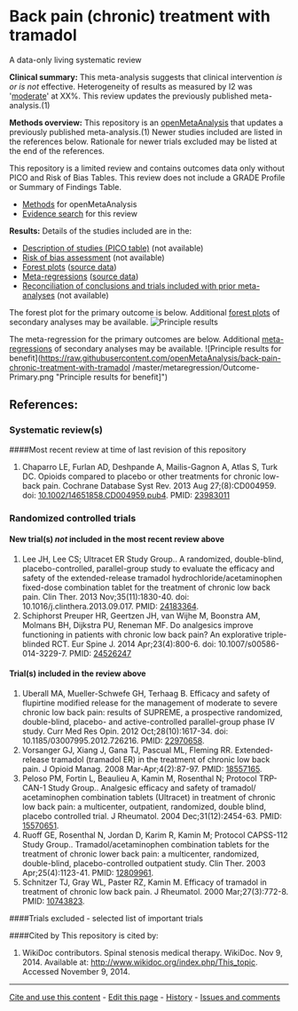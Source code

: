 Back pain (chronic) treatment with tramadol
============================================
A data-only living systematic review

**Clinical summary:** This meta-analysis suggests that clinical intervention *is or is not* effective. Heterogeneity of results as measured by I2 was '[moderate](http://handbook.cochrane.org/chapter_9/9_5_2_identifying_and_measuring_heterogeneity.htm)' at XX%. This review updates the previously published meta-analysis.(1)

**Methods overview:** This repository is an [openMetaAnalysis](https://openmetaanalysis.github.io/) that updates a previously published meta-analysis.(1) Newer studies included are listed in the references below. Rationale for newer trials excluded may be listed at the end of the references. 

This repository is a limited review and contains outcomes data only without PICO and Risk of Bias Tables.  This review does not include a GRADE Profile or Summary of Findings Table.

* [Methods](http://openmetaanalysis.github.io/methods.html) for openMetaAnalysis
* [Evidence search](evidence-search.md) for this review

**Results:** Details of the studies included are in the:
* [Description of studies (PICO table)](../../tree/master/study-details/pico-table.md) (not available)
* [Risk of bias assessment](../../tree/master/study-details/risk-of-bias.md) (not available)
* [Forest plots](../../tree/master/forest-plots) ([source data](../../tree/master/data))
* [Meta-regressions](../../tree/master/metaregression) ([source data](../../tree/master/data))
* [Reconciliation of conclusions and trials included with prior meta-analyses](../../tree/master/reconciliation-tables) (not available)

The forest plot for the primary outcome is below. Additional [forest plots](../../tree/master/forest-plots) of secondary analyses may be available. 
![Principle results](https://github.com/openMetaAnalysis/back-pain-chronic-treatment-with-tramadol/blob/master/forest-plots/Outcome-Primary.png "Principle results")

The meta-regression for the primary outcomes are below. Additional [meta-regressions](../../tree/master/metaregression) of secondary analyses may be available. 
![Principle results for benefit](https://raw.githubusercontent.com/openMetaAnalysis/back-pain-chronic-treatment-with-tramadol
/master/metaregression/Outcome-Primary.png "Principle results for benefit]")

References:
----------------------------------

### Systematic review(s)
####Most recent review at time of last revision of this repository
1. Chaparro LE, Furlan AD, Deshpande A, Mailis-Gagnon A, Atlas S, Turk DC. Opioids compared to placebo or other treatments for chronic low-back pain. Cochrane Database Syst Rev. 2013 Aug 27;(8):CD004959. doi: [10.1002/14651858.CD004959.pub4](http://dx.doi.org/10.1002/14651858.CD004959.pub4). PMID: [23983011](http://pubmed.gov/23983011)

### Randomized controlled trials
#### New trial(s) *not* included in the most recent review above
1. Lee JH, Lee CS; Ultracet ER Study Group.. A randomized, double-blind, placebo-controlled, parallel-group study to evaluate the efficacy and safety of the extended-release tramadol hydrochloride/acetaminophen fixed-dose combination tablet for the treatment of chronic low back pain. Clin Ther. 2013 Nov;35(11):1830-40. doi: 10.1016/j.clinthera.2013.09.017. PMID: [24183364](http://pubmed.gov/24183364).
2. Schiphorst Preuper HR, Geertzen JH, van Wijhe M, Boonstra AM, Molmans BH, Dijkstra PU, Reneman MF. Do analgesics improve functioning in patients with chronic low back pain? An explorative triple-blinded RCT. Eur Spine J. 2014 Apr;23(4):800-6. doi: 10.1007/s00586-014-3229-7. PMID:  [24526247](http://pubmed.gov/24526247)

#### Trial(s) included in the review above
1. Uberall MA, Mueller-Schwefe GH, Terhaag B. Efficacy and safety of flupirtine modified release for the management of moderate to severe chronic low back pain: results of SUPREME, a prospective randomized, double-blind, placebo- and active-controlled parallel-group phase IV study. Curr Med Res Opin. 2012 Oct;28(10):1617-34. doi: 10.1185/03007995.2012.726216. PMID: [22970658](http://pubmed.gov/22970658).
2. Vorsanger GJ, Xiang J, Gana TJ, Pascual ML, Fleming RR. Extended-release tramadol (tramadol ER) in the treatment of chronic low back pain. J Opioid Manag. 2008 Mar-Apr;4(2):87-97. PMID: [18557165](http://pubmed.gov/18557165).
3. Peloso PM, Fortin L, Beaulieu A, Kamin M, Rosenthal N; Protocol TRP-CAN-1
Study Group.. Analgesic efficacy and safety of tramadol/ acetaminophen combination tablets (Ultracet) in treatment of chronic low back pain: a multicenter, outpatient, randomized, double blind, placebo controlled trial. J Rheumatol. 2004 Dec;31(12):2454-63. PMID: [15570651](http://pubmed.gov/15570651).
4. Ruoff GE, Rosenthal N, Jordan D, Karim R, Kamin M; Protocol CAPSS-112 Study Group.. Tramadol/acetaminophen combination tablets for the treatment of chronic lower back pain: a multicenter, randomized, double-blind, placebo-controlled
outpatient study. Clin Ther. 2003 Apr;25(4):1123-41. PMID: [12809961](http://pubmed.gov/12809961).
5. Schnitzer TJ, Gray WL, Paster RZ, Kamin M. Efficacy of tramadol in treatment of chronic low back pain. J Rheumatol. 2000 Mar;27(3):772-8. PMID: [10743823](http://pubmed.gov/10743823).

####Trials excluded - selected list of important trials

####Cited by
This repository is cited by:

1. WikiDoc contributors. Spinal stenosis medical therapy. WikiDoc. Nov 9, 2014. Available at: http://www.wikidoc.org/index.php/This_topic. Accessed November 9, 2014. 

-------------------------------
[Cite and use this content](https://github.com/openMetaAnalysis/openMetaAnalysis.github.io/blob/master/reusing.MD)  - [Edit this page](../../edit/master/README.md) - [History](../../commits/master/README.md)  - 
[Issues and comments](../../issues?q=is%3Aboth+is%3Aissue)
